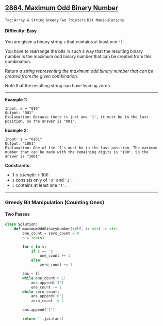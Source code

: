## [2864. Maximum Odd Binary Number](https://leetcode.com/problems/maximum-odd-binary-number)

```Tag```: ```Array & String``` ```Greedy``` ```Two Pointers``` ```Bit Manipulations```

#### Difficulty: Easy

You are given a binary string ```s``` that contains at least one ```'1'```.

You have to rearrange the bits in such a way that the resulting binary number is the maximum odd binary number that can be created from this combination.

Return _a string representing the maximum odd binary number that can be created from the given combination_.

Note that the resulting string can have leading zeros.

---

__Example 1:__

```
Input: s = "010"
Output: "001"
Explanation: Because there is just one '1', it must be in the last position. So the answer is "001".
```

__Example 2:__

```
Input: s = "0101"
Output: "1001"
Explanation: One of the '1's must be in the last position. The maximum number that can be made with the remaining digits is "100". So the answer is "1001".
```

__Constraints:__

- $1 \le s.length \le 100$
- ```s``` consists only of ```'0'``` and ```'1'```.
- ```s``` contains at least one ```'1'```.

---

### Greedy Bit Manipulation (Counting Ones)

#### Two Passes

```Python
class Solution:
    def maximumOddBinaryNumber(self, s: str) -> str:
        one_count = zero_count = 0
        n = len(s)

        for c in s:
            if c == '1':
                one_count += 1
            else:
                zero_count += 1

        ans = []
        while one_count > 1:
            ans.append('1')
            one_count -= 1
        while zero_count:
            ans.append('0')
            zero_count -= 1
        
        ans.append('1')

        return ''.join(ans)
```
